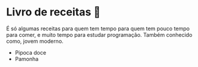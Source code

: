 # Livro de receitas :bookmark_tabs:

É só algumas receitas para quem tem tempo para quem tem pouco tempo para comer, e muito tempo para estudar programação. Também conhecido como, jovem moderno.

* Pipoca doce
* Pamonha